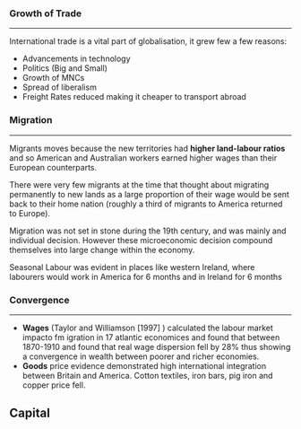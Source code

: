 ### Growth of Trade
---

International trade is a vital part of globalisation, it grew few a few reasons:

- Advancements in technology 
- Politics (Big and Small) 
- Growth of MNCs
- Spread of liberalism 
- Freight Rates reduced making it cheaper to transport abroad 

### Migration
--- 

Migrants moves because the new territories had **higher land-labour ratios** and so American and Australian workers earned higher wages than their European counterparts. 

There were very few migrants at the time that thought about migrating permanently to new lands as a large proportion of their wage would be sent back to their home nation (roughly a third of migrants to America returned to Europe).

Migration was not set in stone during the 19th century, and was mainly and individual decision. However these microeconomic decision compound themselves into large change within the economy. 

Seasonal Labour was evident in places like western Ireland, where labourers would work in America for 6 months and in Ireland for 6 months

### Convergence
---

- **Wages** (Taylor and Williamson [1997] ) calculated the labour market impacto fm igration in 17 atlantic economices and found that between 1870-1910 and found that real wage dispersion fell by 28% thus showing a convergence in wealth between poorer and richer economies. 
- **Goods** price evidence demonstrated high international integration between Britain and America. Cotton textiles, iron bars, pig iron and copper price fell. 
## Capital 
